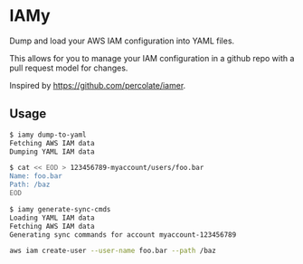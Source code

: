 IAMy
=========

Dump and load your AWS IAM configuration into YAML files.

This allows for you to manage your IAM configuration in a github repo with a pull request model for changes.

Inspired by https://github.com/percolate/iamer.

## Usage

```bash
$ iamy dump-to-yaml
Fetching AWS IAM data
Dumping YAML IAM data

$ cat << EOD > 123456789-myaccount/users/foo.bar
Name: foo.bar
Path: /baz
EOD

$ iamy generate-sync-cmds
Loading YAML IAM data
Fetching AWS IAM data
Generating sync commands for account myaccount-123456789

aws iam create-user --user-name foo.bar --path /baz
```
